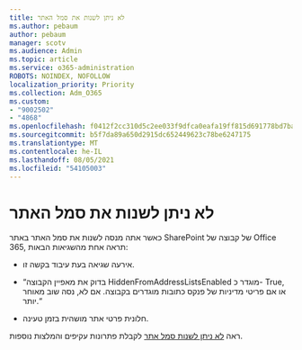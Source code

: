 ```yaml
---
title: לא ניתן לשנות את סמל האתר
ms.author: pebaum
author: pebaum
manager: scotv
ms.audience: Admin
ms.topic: article
ms.service: o365-administration
ROBOTS: NOINDEX, NOFOLLOW
localization_priority: Priority
ms.collection: Adm_O365
ms.custom:
- "9002502"
- "4868"
ms.openlocfilehash: f0412f2cc310d5c2ee033f9dfca0eafa19ff815d691778bd7ba6030e6c494bdd
ms.sourcegitcommit: b5f7da89a650d2915dc652449623c78be6247175
ms.translationtype: MT
ms.contentlocale: he-IL
ms.lasthandoff: 08/05/2021
ms.locfileid: "54105003"
---
```

# <a name="unable-to-change-site-logo"></a>לא ניתן לשנות את סמל האתר

כאשר אתה מנסה לשנות את סמל האתר באתר SharePoint של קבוצה של Office 365, תראה אחת מהשגיאות הבאות:

- אירעה שגיאה בעת עיבוד בקשה זו.

- “בדוק את מאפיין הקבוצה HiddenFromAddressListsEnabled מוגדר כ- True, או אם פריטי מדיניות של פנקס כתובות מוגדרים בקבוצה. אם לא, נסה שוב מאוחר יותר.“

- חלונית פרטי אתר מושהית בזמן טעינה.

ראה [לא ניתן לשנות סמל אתר](https://docs.microsoft.com/sharepoint/troubleshoot/sites/error-when-changing-o365-site-logo) לקבלת פתרונות עקיפים והמלצות נוספות.

